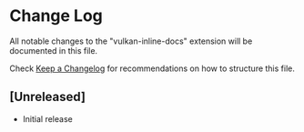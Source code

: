 # Change Log

All notable changes to the "vulkan-inline-docs" extension will be documented in this file.

Check [Keep a Changelog](http://keepachangelog.com/) for recommendations on how to structure this file.

## [Unreleased]

- Initial release